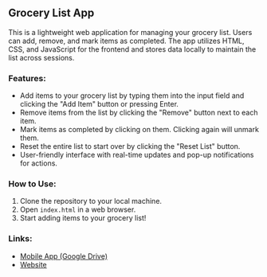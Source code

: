 ## Grocery List App

This is a lightweight web application for managing your grocery list. Users can add, remove, and mark items as completed. The app utilizes HTML, CSS, and JavaScript for the frontend and stores data locally to maintain the list across sessions.

### Features:
- Add items to your grocery list by typing them into the input field and clicking the "Add Item" button or pressing Enter.
- Remove items from the list by clicking the "Remove" button next to each item.
- Mark items as completed by clicking on them. Clicking again will unmark them.
- Reset the entire list to start over by clicking the "Reset List" button.
- User-friendly interface with real-time updates and pop-up notifications for actions.

### How to Use:
1. Clone the repository to your local machine.
2. Open `index.html` in a web browser.
3. Start adding items to your grocery list!

### Links:
- [Mobile App (Google Drive)](https://drive.google.com/file/d/1oYaMeege9Q9RBfiFY2XSFL934FMKZu2v/view?usp=sharing)
- [Website](https://grocery-list.tiiny.site)
